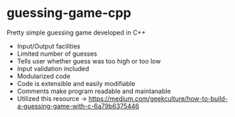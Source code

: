 # guessing-game-cpp

Pretty simple guessing game developed in C++
- Input/Output facilities
- Limited number of guesses
- Tells user whether guess was too high or too low
- Input validation included
- Modularized code
- Code is extensible and easily modifiable
- Comments make program readable and maintanable
- Utilized this resource -> https://medium.com/geekculture/how-to-build-a-guessing-game-with-c-6a79b6375446
